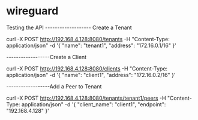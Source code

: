 # wireguard


Testing the API
------------------- Create a Tenant



curl -X POST http://192.168.4.128:8080/tenants -H "Content-Type: application/json" -d '{
  "name": "tenant1",
  "address": "172.16.0.1/16"
}'


------------------Create a Client


curl -X POST http://192.168.4.128:8080/clients -H "Content-Type: application/json" -d '{
  "name": "client1",
  "address": "172.16.0.2/16"
}'


------------------Add a Peer to Tenant

curl -X POST http://192.168.4.128:8080/tenants/tenant1/peers -H "Content-Type: application/json" -d '{
  "client_name": "client1",
  "endpoint": "192.168.4.128"
}'


